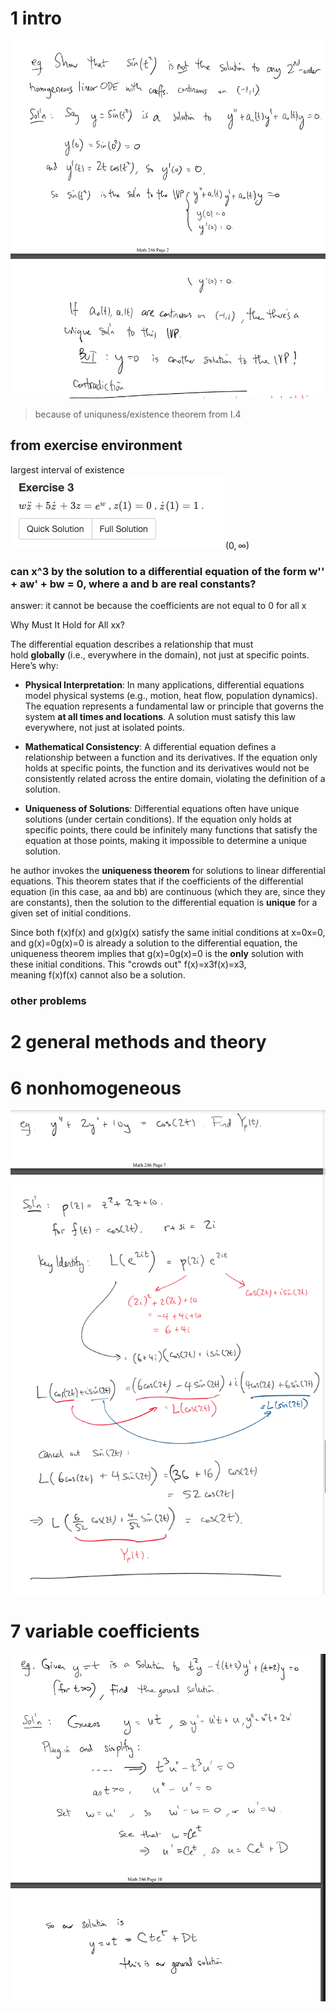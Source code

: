 # 1 intro

![](z_attachments/Pasted%20image%2020250306214339.png)
> because of uniquness/existence theorem from I.4

## from exercise environment

largest interval of existence
![](z_attachments/Pasted%20image%2020250318162921.png)
	$(0, \infty)$

### can x^3 by the solution to a differential equation of the form w'' + aw' + bw = 0, where a and b are real constants?

answer: it cannot be because the coefficients are not equal to 0 for all x

Why Must It Hold for All xx?

The differential equation describes a relationship that must hold **globally** (i.e., everywhere in the domain), not just at specific points. Here’s why:

- **Physical Interpretation**: In many applications, differential equations model physical systems (e.g., motion, heat flow, population dynamics). The equation represents a fundamental law or principle that governs the system **at all times and locations**. A solution must satisfy this law everywhere, not just at isolated points.
    
- **Mathematical Consistency**: A differential equation defines a relationship between a function and its derivatives. If the equation only holds at specific points, the function and its derivatives would not be consistently related across the entire domain, violating the definition of a solution.
    
- **Uniqueness of Solutions**: Differential equations often have unique solutions (under certain conditions). If the equation only holds at specific points, there could be infinitely many functions that satisfy the equation at those points, making it impossible to determine a unique solution.

he author invokes the **uniqueness theorem** for solutions to linear differential equations. This theorem states that if the coefficients of the differential equation (in this case, aa and bb) are continuous (which they are, since they are constants), then the solution to the differential equation is **unique** for a given set of initial conditions.

Since both f(x)f(x) and g(x)g(x) satisfy the same initial conditions at x=0x=0, and g(x)=0g(x)=0 is already a solution to the differential equation, the uniqueness theorem implies that g(x)=0g(x)=0 is the **only** solution with these initial conditions. This "crowds out" f(x)=x3f(x)=x3, meaning f(x)f(x) cannot also be a solution.

### other problems

# 2 general methods and theory

# 6 nonhomogeneous

![](z_attachments/Pasted%20image%2020250331221541.png)

# 7 variable coefficients

![](z_attachments/Pasted%20image%2020250331222954.png)